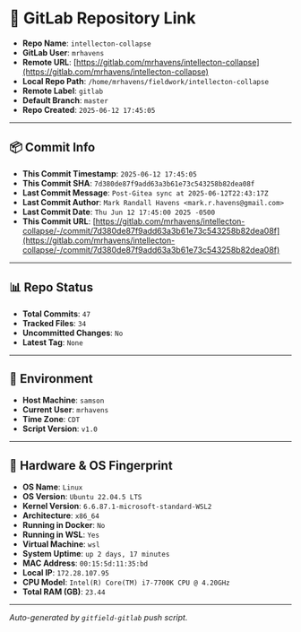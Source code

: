 # 🔗 GitLab Repository Link

- **Repo Name**: `intellecton-collapse`
- **GitLab User**: `mrhavens`
- **Remote URL**: [https://gitlab.com/mrhavens/intellecton-collapse](https://gitlab.com/mrhavens/intellecton-collapse)
- **Local Repo Path**: `/home/mrhavens/fieldwork/intellecton-collapse`
- **Remote Label**: `gitlab`
- **Default Branch**: `master`
- **Repo Created**: `2025-06-12 17:45:05`

---

## 📦 Commit Info

- **This Commit Timestamp**: `2025-06-12 17:45:05`
- **This Commit SHA**: `7d380de87f9add63a3b61e73c543258b82dea08f`
- **Last Commit Message**: `Post-Gitea sync at 2025-06-12T22:43:17Z`
- **Last Commit Author**: `Mark Randall Havens <mark.r.havens@gmail.com>`
- **Last Commit Date**: `Thu Jun 12 17:45:00 2025 -0500`
- **This Commit URL**: [https://gitlab.com/mrhavens/intellecton-collapse/-/commit/7d380de87f9add63a3b61e73c543258b82dea08f](https://gitlab.com/mrhavens/intellecton-collapse/-/commit/7d380de87f9add63a3b61e73c543258b82dea08f)

---

## 📊 Repo Status

- **Total Commits**: `47`
- **Tracked Files**: `34`
- **Uncommitted Changes**: `No`
- **Latest Tag**: `None`

---

## 🧽 Environment

- **Host Machine**: `samson`
- **Current User**: `mrhavens`
- **Time Zone**: `CDT`
- **Script Version**: `v1.0`

---

## 🧬 Hardware & OS Fingerprint

- **OS Name**: `Linux`
- **OS Version**: `Ubuntu 22.04.5 LTS`
- **Kernel Version**: `6.6.87.1-microsoft-standard-WSL2`
- **Architecture**: `x86_64`
- **Running in Docker**: `No`
- **Running in WSL**: `Yes`
- **Virtual Machine**: `wsl`
- **System Uptime**: `up 2 days, 17 minutes`
- **MAC Address**: `00:15:5d:11:35:bd`
- **Local IP**: `172.28.107.95`
- **CPU Model**: `Intel(R) Core(TM) i7-7700K CPU @ 4.20GHz`
- **Total RAM (GB)**: `23.44`

---

_Auto-generated by `gitfield-gitlab` push script._
